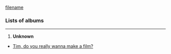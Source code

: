 [filename](../none.md ':include')

### Lists of albums

---
1. **Unknown**
- [Tim, do you really wanna make a film?](https://e1.pcloud.link/publink/show?code=XZ5Re4Zp9Oz4pVntiYBpROdNJCQhFzaffxk ':crossorgin')